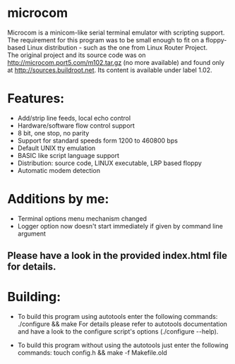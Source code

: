microcom
========

Microcom is a minicom-like serial terminal emulator with scripting support. 
The requirement for this program was to be small enough to fit on a floppy-based Linux distribution - such as the one from Linux Router Project.  
The original project and its source code was on http://microcom.port5.com/m102.tar.gz (no more available) and found only at http://sources.buildroot.net.
Its content is available under label 1.02.

Features:
=========
- Add/strip line feeds, local echo control
- Hardware/software flow control support
- 8 bit, one stop, no parity
- Support for standard speeds form 1200 to 460800 bps
- Default UNIX tty emulation
- BASIC like script language support
- Distribution: source code, LINUX executable, LRP based floppy
- Automatic modem detection

Additions by me:
========
- Terminal options menu mechanism changed
- Logger option now doesn't start immediately if given by command line argument


Please have a look in the provided index.html file for details.
---------------------------------------------------------------

Building:
=========

- To build this program using autotools enter the following commands:
  ./configure && make
For details please refer to autotools documentation and have a look to the configure script's options (./configure --help).

- To build this program without using the autotools just enter the following commands:
  touch config.h && make -f Makefile.old
